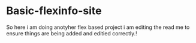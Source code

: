# Basic-flexinfo-site
So here i am doing anotyher flex based project i am editing the read me to ensure things 
are being added and editied correctly.!

